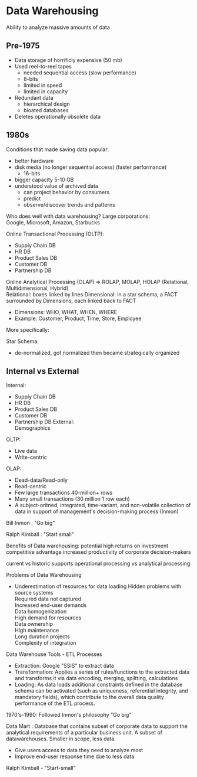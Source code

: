 Data Warehousing
===
Ability to analyze massive amounts of data

Pre-1975
---
- Data storage of horrificly expensive (50 mb)
- Used reel-to-reel tapes 
	- needed sequential access (slow performance)
	- 8-bits
	- limited in speed
	- limited in capacity
- Redundant data
	- hierarchical design
	- bloated databases
- Deletes operationally obsolete data

1980s
---
Conditions that made saving data popular:  
- better hardware
- disk media (no longer sequential access) (faster performance)
	- 16-bits
- bigger capacity 5-10 GB
- understood value of archived data
	- can project behavior by consumers
	- predict
	- observe/discover trends and patterns

Who does well with data warehousing? Large corporations:  
Google, Microsoft, Amazon, Starbucks

Online Transactional Processing (OLTP):  
- Supply Chain DB
- HR DB
- Product Sales DB
- Customer DB
- Partnership DB

Online Analytical Processing (OLAP) => ROLAP, MOLAP, HOLAP (Relational, Multidimensional, Hybrid)  
Relational: boxes linked by lines
Dimensional: in a star schema, a FACT surrounded by Dimensions, each linked back to FACT
- Dimensions: WHO, WHAT, WHEN, WHERE
- Example: Customer, Product, Time, Store, Employee

More specifically:  



Star Schema:  
- de-normalized, got normalized then became strategically organized

Internal vs External
---
Internal:  
- Supply Chain DB
- HR DB
- Product Sales DB
- Customer DB
- Partnership DB
External:  
Demographics

OLTP:  
- Live data
- Write-centric

OLAP:
- Dead-data/Read-only
- Read-centric
- Few large transactions 40-million+ rows
- Many small transactions (30 million 1 row each)
- A subject-oritned, integrated, time-variant, and non-volatile collection of data in support of management's decision-making process (Inmon)


Bill Inmon
: "Go big"

Ralph Kimball
: "Start small"

Benefits of Data warehousing:
potential high returns on investment
competitive advantage
increased productivity of corporate decision-makers

current vs historic
supports operational processing vs analytical processing

Problems of Data Warehousing
- Underestimation of resources for data loading
Hidden problems with source systems  
Required data not captured  
Increased end-user demands   
Data homogenization  
High demand for resources  
Data ownership  
High maintenance  
Long duration projects  
Complexity of integration

Data Warehouse Tools - ETL Processes
- Extraction: Google "SSIS" to extract data
- Transformation: Applies a series of rules/functions to the extracted data and transforms it via data encoding, merging, splitting, calculations
- Loading: As data loads additional constraints defined in the database schema can be activated (such as uniqueness, referential integrity, and mandatory fields), which contribute to the overall data quality performance of the ETL process.

1970's-1990: Followed Inmon's philosophy "Go big"

Data Mart
: Database that contains subset of corporate data to support the analytical requirements of a particular business unit. A subset of datawarehouses. Smaller in scope, less data
- Give users access to data they need to analyze most
- Improve end-user response time due to less data

Ralph Kimball - "Start-small"